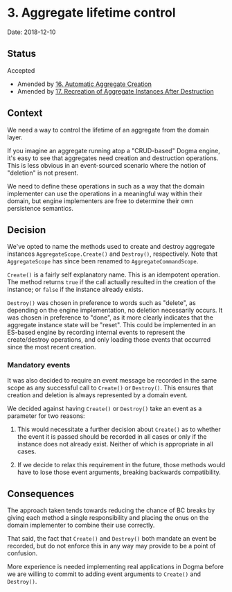 # 3. Aggregate lifetime control

Date: 2018-12-10

## Status

Accepted

- Amended by [16. Automatic Aggregate Creation](0016-automatic-aggregate-creation.md)
- Amended by [17. Recreation of Aggregate Instances After Destruction](0017-recreate-aggregate-after-destruction.md)

## Context

We need a way to control the lifetime of an aggregate from the domain layer.

If you imagine an aggregate running atop a "CRUD-based" Dogma engine, it's easy
to see that aggregates need creation and destruction operations.
This is less obvious in an event-sourced scenario where the notion of "deletion"
is not present.

We need to define these operations in such as a way that the domain implementer
can use the operations in a meaningful way within their domain, but engine
implementers are free to determine their own persistence semantics.

## Decision

We've opted to name the methods used to create and destroy aggregate instances
`AggregateScope.Create()` and `Destroy()`, respectively. Note that
`AggregateScope` has since been renamed to `AggregateCommandScope`.

`Create()` is a fairly self explanatory name. This is an idempotent operation.
The method returns `true` if the call actually resulted in the creation of the
instance; or `false` if the instance already exists.

`Destroy()` was chosen in preference to words such as "delete", as depending on
the engine implementation, no deletion necessarily occurs. It was chosen in
preference to "done", as it more clearly indicates that the aggregate instance
state will be "reset". This could be implemented in an ES-based engine by
recording internal events to represent the create/destroy operations, and only
loading those events that occurred since the most recent creation.

### Mandatory events

It was also decided to require an event message be recorded in the same scope
as any successful call to `Create()` or `Destroy()`. This ensures that creation
and deletion is always represented by a domain event.

We decided against having `Create()` or `Destroy()` take an event as a
parameter for two reasons:

1. This would necessitate a further decision about `Create()` as to whether the
   event it is passed should be recorded in all cases or only if the instance
   does not already exist. Neither of which is appropriate in all cases.

2. If we decide to relax this requirement in the future, those methods would
   have to lose those event arguments, breaking backwards compatibility.

## Consequences

The approach taken tends towards reducing the chance of BC breaks by giving
each method a single responsibility and placing the onus on the domain
implementer to combine their use correctly.

That said, the fact that `Create()` and `Destroy()` both mandate an event be
recorded, but do not enforce this in any way may provide to be a point of
confusion.

More experience is needed implementing real applications in Dogma before we are
willing to commit to adding event arguments to `Create()` and `Destroy()`.
